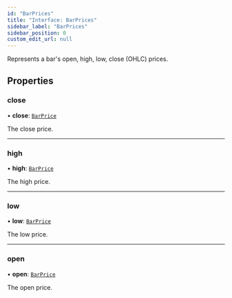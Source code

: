 ```yaml
---
id: "BarPrices"
title: "Interface: BarPrices"
sidebar_label: "BarPrices"
sidebar_position: 0
custom_edit_url: null
---
```


Represents a bar's open, high, low, close (OHLC) prices.

## Properties

### close

• **close**: [`BarPrice`](../#barprice)

The close price.

___

### high

• **high**: [`BarPrice`](../#barprice)

The high price.

___

### low

• **low**: [`BarPrice`](../#barprice)

The low price.

___

### open

• **open**: [`BarPrice`](../#barprice)

The open price.
